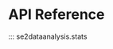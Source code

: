 <!--
SPDX-FileCopyrightText: 2024 Stephan Lukasczyk <stephan@pynguin.eu>

SPDX-License-Identifier: EUPL-1.2
-->

# API Reference

::: se2dataanalysis.stats

